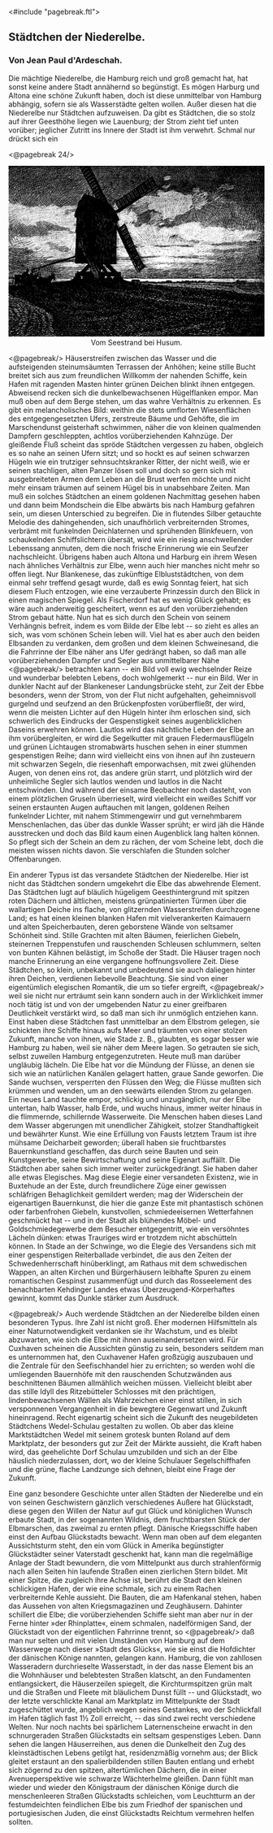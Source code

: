 <#include "pagebreak.ftl">
<h2>Städtchen der Niederelbe.</h2>

<h3>Von Jean Paul d'Ardeschah.</h3>

Die mächtige Niederelbe, die Hamburg reich und groß gemacht hat,
hat sonst keine andere Stadt annähernd so begünstigt. Es mögen
Harburg und Altona eine schöne Zukunft haben, doch ist diese unmittelbar
von Hamburg abhängig, sofern sie als Wasserstädte gelten
wollen. Außer diesen hat die Niederelbe nur Städtchen aufzuweisen.
Da gibt es Städtchen, die so stolz auf ihrer Geesthöhe liegen wie
Lauenburg; der Strom zieht tief unten vorüber; jeglicher Zutritt
ins Innere der Stadt ist ihm verwehrt. Schmal nur drückt sich ein 

\<@pagebreak 24/>
<div align="center"><img alt="Windmühle am Seestrand" src="0033.jpg"/>Vom Seestrand bei Husum.</div>

\<@pagebreak/>
Häuserstreifen zwischen das Wasser und die aufsteigenden steinumsäumten
Terrassen der Anhöhen; keine stille Bucht breitet sich
aus zum freundlichen Willkomm der nahenden Schiffe, kein Hafen
mit ragenden Masten hinter grünen Deichen blinkt ihnen entgegen.
Abweisend recken sich die dunkelbewachsenen Hügelflanken empor.
Man muß oben auf dem Berge stehen, um das wahre Verhältnis
zu erkennen. Es gibt ein melancholisches Bild: weithin die stets
umflorten Wiesenflächen des entgegengesetzten Ufers, zerstreute
Bäume und Gehöfte, die im Marschendunst geisterhaft schwimmen,
näher die von kleinen qualmenden Dampfern geschleppten, achtlos
vorüberziehenden Kahnzüge. Der gleißende Fluß scheint das spröde
Städtchen vergessen zu haben, obgleich es so nahe an seinen Ufern
sitzt; und so hockt es auf seinen schwarzen Hügeln wie ein trutziger
sehnsuchtskranker Ritter, der nicht weiß, wie er seinen stachligen,
alten Panzer lösen soll und doch so gern sich mit ausgebreiteten Armen
dem Leben an die Brust werfen möchte und nicht mehr einsam
träumen auf seinem Hügel bis in unabsehbare Zeiten. Man muß
ein solches Städtchen an einem goldenen Nachmittag gesehen haben
und dann beim Mondschein die Elbe abwärts bis nach Hamburg
gefahren sein, um diesen Unterschied zu begreifen. Die in flutendes
Silber getauchte Melodie des dahingehenden, sich unaufhörlich
verbreiternden Stromes, verbrämt mit funkelnden Deichlaternen und
sprühenden Blinkfeuern, von schaukelnden Schiffslichtern übersät,
wird wie ein riesig anschwellender Lebenssang anmuten, dem die
noch frische Erinnerung wie ein Seufzer nachschleicht. Übrigens
haben auch Altona und Harburg ein ihrem Wesen nach ähnliches
Verhältnis zur Elbe, wenn auch hier manches nicht mehr so offen
liegt. Nur Blankenese, das zukünftige Elbluststädtchen, von dem
einmal sehr treffend gesagt wurde, daß es ewig Sonntag feiert,
hat sich diesem Fluch entzogen, wie eine verzauberte Prinzessin
durch den Blick in einen magischen Spiegel. Als Fischerdorf hat
es wenig Glück gehabt; es wäre auch anderweitig gescheitert, wenn
es auf den vorüberziehenden Strom gebaut hätte. Nun hat es sich
durch den Schein von seinem Verhängnis befreit, indem es vom
Bilde der Elbe lebt -- so zieht es alles an sich, was vom schönen
Schein leben will. Viel hat es aber auch den beiden Elbsanden zu
verdanken, dem großen und dem kleinen Schweinesand, die die Fahrrinne
der Elbe näher ans Ufer gedrängt haben, so daß man alle
vorüberziehenden Dampfer und Segler aus unmittelbarer Nähe
\<@pagebreak/>
betrachten kann -- ein Bild voll ewig wechselnder Reize und wunderbar
belebten Lebens, doch wohlgemerkt -- nur ein Bild. Wer in
dunkler Nacht auf der Blankeneser Landungsbrücke steht, zur Zeit
der Ebbe besonders, wenn der Strom, von der Flut nicht aufgehalten,
geheimnisvoll gurgelnd und seufzend an den Brückenpfosten
vorüberfließt, der wird, wenn die meisten Lichter auf den Hügeln
hinter ihm erloschen sind, sich schwerlich des Eindrucks der Gespenstigkeit
seines augenblicklichen Daseins erwehren können. Lautlos
wird das nächtliche Leben der Elbe an ihm vorübergleiten, er
wird die Segelkutter mit grauen Fledermausflügeln und grünen
Lichtaugen stromabwärts huschen sehen in einer stummen gespenstigen
Reihe; dann wird vielleicht eins von ihnen auf ihn zusteuern mit
schwarzen Segeln, die riesenhaft emporwachsen, mit zwei glühenden
Augen, von denen eins rot, das andere grün starrt, und plötzlich
wird der unheimliche Segler sich lautlos wenden und lautlos in die
Nacht entschwinden. Und während der einsame Beobachter noch dasteht,
von einem plötzlichen Gruseln überrieselt, wird vielleicht ein
weißes Schiff vor seinen erstaunten Augen auftauchen mit langen,
goldenen Reihen funkelnder Lichter, mit nahem Stimmengewirr und
gut vernehmbarem Menschenlachen, das über das dunkle Wasser
sprüht; er wird jäh die Hände ausstrecken und doch das Bild kaum
einen Augenblick lang halten können. So pflegt sich der Schein
an dem zu rächen, der vom Scheine lebt, doch die meisten wissen
nichts davon. Sie verschlafen die Stunden solcher Offenbarungen.

Ein anderer Typus ist das <span class="g">versandete</span> Städtchen der Niederelbe.
Hier ist nicht das Städtchen sondern umgekehrt die Elbe das abwehrende
Element. Das Städtchen lugt auf bläulich hügeligem
Geesthintergrund mit spitzen roten Dächern und ältlichen, meistens
grünpatinierten Türmen über die wallartigen Deiche ins flache, von
glitzernden Wasserstreifen durchzogene Land; es hat einen kleinen
blanken Hafen mit vielverankerten Kaimauern und alten Speicherbauten,
deren geborstene Wände von seltsamer Schönheit sind. Stille
Grachten mit alten Bäumen, feierlichen Giebeln, steinernen Treppenstufen
und rauschenden Schleusen schlummern, selten von bunten
Kähnen belästigt, im Schoße der Stadt. Die Häuser tragen noch
manche Erinnerung an eine vergangene hoffnungsvollere Zeit. Diese
Städtchen, so klein, unbekannt und unbedeutend sie auch daliegen
hinter ihren Deichen, verdienen liebevolle Beachtung. Sie sind von
einer eigentümlich elegischen Romantik, die um so tiefer ergreift, 
\<@pagebreak/>
weil sie nicht nur erträumt sein kann sondern auch in der Wirklichkeit
immer noch tätig ist und von der umgebenden Natur zu einer
greifbaren Deutlichkeit verstärkt wird, so daß man sich ihr unmöglich
entziehen kann. Einst haben diese Städtchen fast unmittelbar an
dem Elbstrom gelegen, sie schickten ihre Schiffe hinaus aufs Meer
und träumten von einer stolzen Zukunft, manche von ihnen, wie
Stade z.&nbsp;B., glaubten, es sogar besser wie Hamburg zu haben, weil
sie näher dem Meere lagen. So getrauten sie sich, selbst zuweilen Hamburg
entgegenzutreten. Heute muß man darüber ungläubig lächeln.
Die Elbe hat vor die Mündung der Flüsse, an denen sie sich wie
an natürlichen Kanälen gelagert hatten, graue Sande geworfen.
Die Sande wuchsen, versperrten den Flüssen den Weg; die Flüsse
mußten sich krümmen und wenden, um an den seewärts eilenden
Strom zu gelangen. Ein neues Land tauchte empor, schlickig und
unzugänglich, nur der Elbe untertan, halb Wasser, halb Erde, und
wuchs hinaus, immer weiter hinaus in die flimmernde, schillernde
Wasserweite. Die Menschen haben dieses Land dem Wasser abgerungen
mit unendlicher Zähigkeit, stolzer Standhaftigkeit und bewährter
Kunst. Wie eine Erfüllung von Fausts letztem Traum ist
ihre mühsame Deicharbeit geworden; überall haben sie fruchtbarstes
Bauernkunstland geschaffen, das durch seine Bauten und sein Kunstgewerbe,
seine Bewirtschaftung und seine Eigenart auffällt. Die
Städtchen aber sahen sich immer weiter zurückgedrängt. Sie haben
daher alle etwas Elegisches. Mag diese Elegie einer versandeten
Existenz, wie in Buxtehude an der Este, durch freundlichere Züge
einer gewissen schläfrigen Behaglichkeit gemildert werden; mag der
Widerschein der eigenartigen Bauernkunst, die hier die ganze Este
mit phantastisch schönen oder farbenfrohen Giebeln, kunstvollen,
schmiedeeisernen Wetterfahnen geschmückt hat -- und in der Stadt
als blühendes Möbel- und Goldschmiedegewerbe dem Besucher entgegentritt,
wie ein versöhntes Lächeln dünken: etwas Trauriges wird
er trotzdem nicht abschütteln können. In Stade an der Schwinge,
wo die Elegie des Versandens sich mit einer gespenstigen Reiterballade
verbindet, die aus den Zeiten der Schwedenherrschaft hinüberklingt,
am Rathaus mit dem schwedischen Wappen, an alten Kirchen und
Bürgerhäusern leibhafte Spuren zu einem romantischen Gespinst
zusammenfügt und durch das Rosseelement des benachbarten Kehdinger
Landes etwas Überzeugend-Körperhaftes gewinnt, kommt das
Dunkle stärker zum Ausdruck.
 
\<@pagebreak/>
Auch <span class="g">werdende</span> Städtchen an der Niederelbe bilden einen besonderen
Typus. Ihre Zahl ist nicht groß. Eher modernen Hilfsmitteln
als einer Naturnotwendigkeit verdanken sie ihr Wachstum,
und es bleibt abzuwarten, wie sich die Elbe mit ihnen auseinandersetzen
wird. Für Cuxhaven scheinen die Aussichten günstig zu sein,
besonders seitdem man es unternommen hat, den Cuxhavener Hafen
großzügig auszubauen und die Zentrale für den Seefischhandel hier
zu errichten; so werden wohl die umliegenden Bauernhöfe mit den
rauschenden Schutzwänden aus beschnittenen Bäumen allmählich
weichen müssen. Vielleicht bleibt aber das stille Idyll des Ritzebütteler
Schlosses mit den prächtigen, lindenbewachsenen Wällen als
Wahrzeichen einer einst stillen, in sich versponnenen Vergangenheit
in die bewegtere Gegenwart und Zukunft hineinragend. Recht eigenartig
scheint sich die Zukunft des neugebildeten Städtchens Wedel-Schulau
gestalten zu wollen. Ob aber das kleine Marktstädtchen
Wedel mit seinem grotesk bunten Roland auf dem Marktplatz, der
besonders gut zur Zeit der Märkte aussieht, die Kraft haben wird,
das geehelichte Dorf Schulau umzubilden und sich an der Elbe
häuslich niederzulassen, dort, wo der kleine Schulauer Segelschiffhafen
und die grüne, flache Landzunge sich dehnen, bleibt eine Frage
der Zukunft.

Eine ganz besondere Geschichte unter allen Städten der Niederelbe
und ein von seinen Geschwistern gänzlich verschiedenes Außere
hat Glückstadt, diese gegen den Willen der Natur auf gut Glück und
königlichen Wunsch erbaute Stadt, in der sogenannten Wildnis, dem
fruchtbarsten Stück der Elbmarschen, das zweimal zu ernten pflegt.
Dänische Kriegsschiffe haben einst den Aufbau Glückstadts bewacht.
Wenn man oben auf dem eleganten Aussichtsturm steht, den ein vom
Glück in Amerika begünstigter Glückstädter seiner Vaterstadt geschenkt
hat, kann man die regelmäßige Anlage der Stadt bewundern, die
vom Mittelpunkt aus durch strahlenförmig nach allen Seiten hin
laufende Straßen einen zierlichen Stern bildet. Mit einer Spitze,
die zugleich ihre Achse ist, berührt die Stadt den kleinen schlickigen
Hafen, der wie eine schmale, sich zu einem Rachen verbreiternde Kehle
aussieht. Die Bauten, die am Hafenkanal stehen, haben das Aussehen
von alten Kriegsmagazinen und Zeughäusern. Dahinter
schillert die Elbe; die vorüberziehenden Schiffe sieht man aber nur
in der Ferne hinter »der Rhinplatte«, einem schmalen, nadelförmigen
Sand, der Glückstadt von der eigentlichen Fahrrinne trennt, so 
\<@pagebreak/>
daß man nur selten und mit vielen Umständen von Hamburg auf
dem Wasserwege nach dieser »Stadt des Glücks«, wie sie einst die
Hofdichter der dänischen Könige nannten, gelangen kann. Hamburg,
die von zahllosen Wasseradern durchrieselte Wasserstadt, in
der das nasse Element bis an die Wohnhäuser und belebtesten Straßen
klatscht, an den Fundamenten entlangsickert, die Häuserzeilen spiegelt,
die Kirchturmspitzen grün malt und die Straßen und Fleete mit
bläulichem Dunst füllt -- und Glückstadt, wo der letzte verschlickte
Kanal am Marktplatz im Mittelpunkte der Stadt zugeschüttet wurde,
angeblich wegen seines Gestankes, wo der Schlickfall im Hafen täglich
fast 1½ Zoll erreicht, -- das sind zwei recht verschiedene
Welten. Nur noch nachts bei spärlichem Laternenscheine erwacht
in den schnurgeraden Straßen Glückstadts ein seltsam gespenstiges
Leben. Dann sehen die langen Häuserreihen, aus denen die Dunkelheit
den Zug des kleinstädtischen Lebens getilgt hat, residenzmäßig
vornehm aus; der Blick gleitet erstaunt an den spalierbildenden
stillen Bauten entlang und erhebt sich zögernd zu den spitzen, altertümlichen
Dächern, die in einer Avenueperspektive wie schwarze
Wächterhelme gleißen. Dann fühlt man wieder und wieder den
Königstraum der dänischen Könige durch die menschenleeren Straßen
Glückstadts schleichen, vom Leuchtturm an der festumdeichten feindlichen
Elbe bis zum Friedhof der spanischen und portugiesischen
Juden, die einst Glückstadts Reichtum vermehren helfen sollten.

